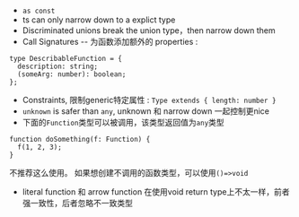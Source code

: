 - `as const`
- ts can only narrow down to a explict type
- Discriminated unions break the union type，then narrow down them
- Call Signatures -- 为函数添加额外的 properties :

```
type DescribableFunction = {
  description: string;
  (someArg: number): boolean;
};
```

- Constraints, 限制generic特定属性 : `Type extends { length: number }`
- `unknown` is safer than `any`, unknown 和 narrow down 一起控制更nice
- 下面的`Function`类型可以被调用，该类型返回值为`any`类型
```
function doSomething(f: Function) {
  f(1, 2, 3);
}
```
不推荐这么使用。
如果想创建不调用的函数类型，可以使用`()=>void`

- literal function 和 arrow function 在使用void return type上不太一样，前者强一致性，后者忽略不一致类型
